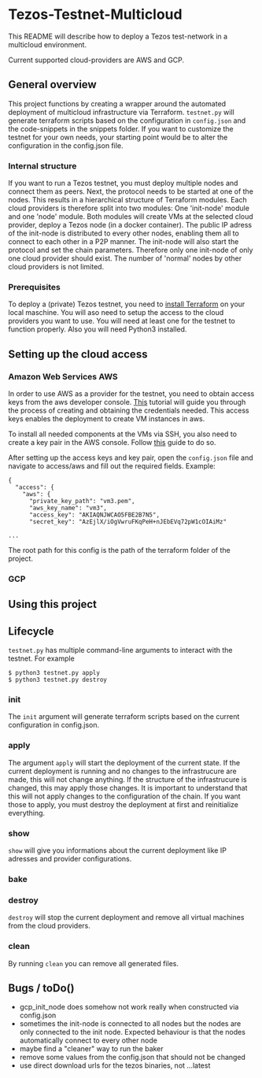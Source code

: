 # Tezos-Testnet-Multicloud

This README will describe how to deploy a Tezos test-network in a multicloud environment. 

Current supported cloud-providers are AWS and GCP.

## General overview

This project functions by creating a wrapper around the automated deployment of multicloud infrastructure via Terraform. `testnet.py` will generate terraform scripts based on the configuration in `config.json` and the code-snippets in the snippets folder. 
If you want to customize the testnet for your own needs, your starting point would be to alter the configuration in the config.json file. 

### Internal structure

If you want to run a Tezos testnet, you must deploy multiple nodes and connect them as peers.
 Next, the protocol needs to be started at one of the nodes. This results in a hierarchical structure of Terraform modules. Each cloud providers is therefore split into two modules: One 'init-node' module and one 'node' module. Both modules will create VMs at the selected cloud provider, deploy a Tezos node (in a docker container).
The public IP adress of the init-node is distributed to every other nodes, enabling them all to connect to each other in a P2P manner. The init-node will also start the protocol and set the chain parameters. Therefore only one init-node of only one cloud provider should exist. The number of 'normal' nodes by other cloud providers is not limited.

### Prerequisites

To deploy a (private) Tezos testnet, you need to [install Terraform](https://learn.hashicorp.com/tutorials/terraform/install-cli) on your local maschine. You will aso need to setup the access to the cloud providers you want to use. You will need at least one for the testnet to function properly.
Also you will need Python3 installed.

## Setting up the cloud access

### Amazon Web Services AWS

In order to use AWS as a provider for the testnet, you need to obtain access keys from the aws developer console. [This](https://docs.aws.amazon.com/powershell/latest/userguide/pstools-appendix-sign-up.html) tutorial will guide you through the process of creating and obtaining the credentials needed.
This access keys enables the deployment to create VM instances in aws.

To install all needed components at the VMs via SSH, you also need to create a key pair in the AWS console. Follow [this](https://docs.aws.amazon.com/servicecatalog/latest/adminguide/getstarted-keypair.html) guide to do so.

After setting up the access keys and key pair, open the `config.json` file and navigate to access/aws and fill out the required fields. Example:

```
{
  "access": {
    "aws": {
      "private_key_path": "vm3.pem",
      "aws_key_name": "vm3",
      "access_key": "AKIAQNJWCAO5FBE2B7N5",
      "secret_key": "AzEjlX/iOgVwruFKqPeH+nJEbEVq72pW1cOIAiMz"
      
...
```

The root path for this config is the path of the terraform folder of the project.


### GCP


## Using this project


## Lifecycle

`testnet.py` has multiple command-line arguments to interact with the testnet. For example

```$ python3 testnet.py init
$ python3 testnet.py apply
$ python3 testnet.py destroy 
```



### init

The `init` argument will generate terraform scripts based on the current configuration in config.json.

### apply

The argument `apply` will start the deployment of the current state. If the current deployment is running and no changes to the infrastrucure are made, this will not change anything. If the structure of the infrastrucure is changed, this may apply those changes. It is important to understand that this will not apply changes to the configuration of the chain. If you want those to apply, you must destroy the deployment at first and reinitialize everything. 

### show

`show` will give you informations about the current deployment like IP adresses and provider configurations.

### bake

### destroy

`destroy` will stop the current deployment and remove all virtual machines from the cloud providers.


### clean

By running `clean` you can remove all generated files. 

## Bugs / toDo()
* gcp_init_node does somehow not work really when constructed via config.json
* sometimes the init-node is connected to all nodes but the nodes are only connected to the init node. Expected behaviour is that the nodes automatically connect to every other node
* maybe find a "cleaner" way to run the baker
* remove some values from the config.json that should not be changed
* use direct download urls for the tezos binaries, not ...latest



